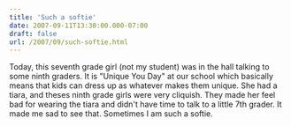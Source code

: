 ```yaml
---
title: 'Such a softie'
date: 2007-09-11T13:30:00.000-07:00
draft: false
url: /2007/09/such-softie.html
---
```


Today, this seventh grade girl (not my student) was in the hall talking to some ninth graders. It is "Unique You Day" at our school which basically means that kids can dress up as whatever makes them unique. She had a tiara, and theses ninth grade girls were very cliquish. They made her feel bad for wearing the tiara and didn't have time to talk to a little 7th grader. It made me sad to see that. Sometimes I am such a softie.